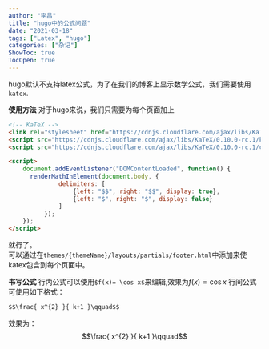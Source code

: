 ```yaml
---
author: "李昌"
title: "hugo中的公式问题"
date: "2021-03-18"
tags: ["Latex", "hugo"]
categories: ["杂记"]
ShowToc: true
TocOpen: true
---
```


hugo默认不支持latex公式，为了在我们的博客上显示数学公式，我们需要使用`katex`.

**使用方法**
对于hugo来说，我们只需要为每个页面加上
```html
<!-- KaTeX -->
<link rel="stylesheet" href="https://cdnjs.cloudflare.com/ajax/libs/KaTeX/0.10.0-rc.1/katex.min.css">
<script src="https://cdnjs.cloudflare.com/ajax/libs/KaTeX/0.10.0-rc.1/katex.min.js"></script>
<script src="https://cdnjs.cloudflare.com/ajax/libs/KaTeX/0.10.0-rc.1/contrib/auto-render.min.js"></script>

<script>
    document.addEventListener("DOMContentLoaded", function() {
      renderMathInElement(document.body, {
              delimiters: [
                  {left: "$$", right: "$$", display: true},
                  {left: "$", right: "$", display: false}
              ]
          });
    });
</script>
```
就行了。  
可以通过在`themes/{themeName}/layouts/partials/footer.html`中添加来使katex包含到每个页面中。

**书写公式**
行内公式可以使用`$f(x)= \cos x$`来编辑,效果为$f(x)= \cos x$
行间公式可使用如下格式：
```markdown
$$\frac{ x^{2} }{ k+1 }\qquad$$
```
效果为：
$$\frac{ x^{2} }{ k+1 }\qquad$$
